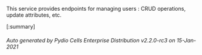 






This service provides endpoints for managing users : CRUD operations, update attributes, etc.

[:summary]

###### Auto generated by Pydio Cells Enterprise Distribution v2.2.0-rc3 on 15-Jan-2021
